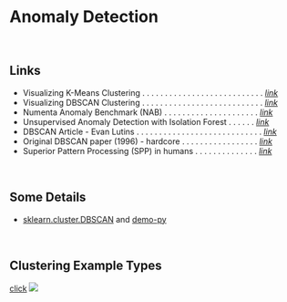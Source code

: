 Anomaly Detection
=================
<br>


Links 
-----

-  Visualizing K-Means Clustering . . . . . . . . . . . . . . . . . . . . . . . . . . . [*link*](https://www.naftaliharris.com/blog/visualizing-k-means-clustering/)
-  Visualizing DBSCAN Clustering . . . . . . . . . . . . . . . . . . . . . . . . . . . [*link*](https://www.naftaliharris.com/blog/visualizing-dbscan-clustering/)
-  Numenta Anomaly Benchmark (NAB)  . . . . . . . . . . . . . . . . . . . . . [*link*](https://github.com/numenta/NAB)
-  Unsupervised Anomaly Detection with Isolation Forest . . . . . . [*link*](https://www.youtube.com/watch?v=5p8B2Ikcw-k)
-  DBSCAN Article - Evan Lutins  . . . . . . . . . . . . . . . . . . . . . . . . . . . . [*link*](https://medium.com/@elutins/dbscan-what-is-it-when-to-use-it-how-to-use-it-8bd506293818)
-  Original DBSCAN paper (1996) - hardcore . . . . . . . . . . . . . . . . . [*link*](https://www.aaai.org/Papers/KDD/1996/KDD96-037.pdf)
-  Superior Pattern Processing (SPP) in humans . . . . . . . . . . . . . . [*link*](https://www.frontiersin.org/articles/10.3389/fnins.2014.00265/full)

<br>

Some Details 
------------

- [sklearn.cluster.DBSCAN](https://scikit-learn.org/stable/modules/generated/sklearn.cluster.DBSCAN.html) and [demo-py](https://scikit-learn.org/stable/auto_examples/cluster/plot_dbscan.html#sphx-glr-auto-examples-cluster-plot-dbscan-py)

<br>

Clustering Example Types
------------------------
[click](https://scikit-learn.org/stable/modules/clustering.html)
![](https://scikit-learn.org/stable/_images/sphx_glr_plot_cluster_comparison_0011.png)